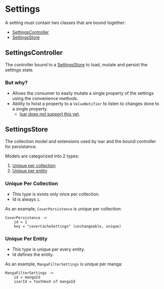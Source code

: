 # Settings

A setting must contain two classes that are bound together:

- [SettingsController](#settingscontroller)
- [SettingsStore](#settingsstore)

## SettingsController

The controller bound to a [SettingsStore](#settingsstore) to load, mutate and persist the settings state.

### But why?

- Allows the consumer to easily mutate a single property of the settings using the convenience methods.
- Ability to hoist a property to a `ValueNotifier` to listen to changes done to a single property.
  - [Isar does not support this yet](https://github.com/isar/isar/issues/1237).

## SettingsStore

The collection model and extensions used by isar and the bound controller for persistance.

Models are categorized into 2 types:

1. [Unique per collection](###Unique-Per-Collection)
2. [Unique per entity](###Unique-Per-Entity)

### Unique Per Collection

- This type is exists only once per collection.
- Id is always `1`.

As an example, `CoverPersistence` is unique per collection:

```
CoverPersistence ->
    id = 1
    key = "coverCacheSettings" (unchangeable, unique)
```

### Unique Per Entity

- This type is unique per every entity.
- Id defines the entity.

As an example, `MangaFilterSettings` is unique per manga:

```
MangaFilterSettings ->
    id = mangaId
    isarId = fastHash of mangaId
```
